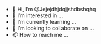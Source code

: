 - 👋 Hi, I’m @Jejejdhjdqjjshdbshqhq
- 👀 I’m interested in ...
- 🌱 I’m currently learning ...
- 💞️ I’m looking to collaborate on ...
- 📫 How to reach me ...

<!---
Jejejdhjdqjjshdbshqhq/Jejejdhjdqjjshdbshqhq is a ✨ special ✨ repository because its `README.md` (this file) appears on your GitHub profile.
You can click the Preview link to take a look at your changes.
--->
